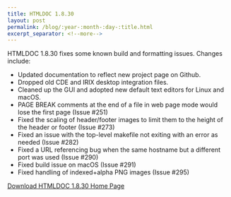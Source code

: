```yaml
---
title: HTMLDOC 1.8.30
layout: post
permalink: /blog/:year-:month-:day-:title.html
excerpt_separator: <!--more-->
---
```


HTMLDOC 1.8.30 fixes some known build and formatting issues. Changes include:

- Updated documentation to reflect new project page on Github.
- Dropped old CDE and IRIX desktop integration files.
- Cleaned up the GUI and adopted new default text editors for Linux and macOS.
- PAGE BREAK comments at the end of a file in web page mode would lose the first page (Issue #251)
- Fixed the scaling of header/footer images to limit them to the height of the header or footer (Issue #273)
- Fixed an issue with the top-level makefile not exiting with an error as needed (Issue #282)
- Fixed a URL referencing bug when the same hostname but a different port was used (Issue #290)
- Fixed build issue on macOS (Issue #291)
- Fixed handling of indexed+alpha PNG images (Issue #295)

<a class="btn btn-primary" href="https://github.com/michaelrsweet/htmldoc/releases/tag/v1.8.30">Download HTMLDOC 1.8.30 <span class="glyphicon glyphicon-download-alt" aria-hidden="true"></span></a>
<a class="btn btn-default" href="/htmldoc/index.html">Home Page <span class="glyphicon glyphicon-home" aria-hidden="true"></span></a>
